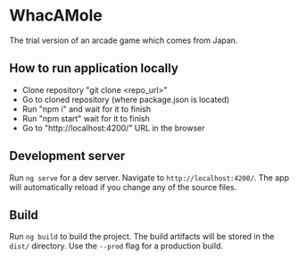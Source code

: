 # WhacAMole

The trial version of an arcade game which comes from Japan.

## How to run application locally
- Clone repository "git clone <repo_url>"
- Go to cloned repository (where package.json is located)
- Run "npm i" and wait for it to finish
- Run "npm start" wait for it to finish
- Go to "http://localhost:4200/" URL in the browser

## Development server

Run `ng serve` for a dev server. Navigate to `http://localhost:4200/`. The app will automatically reload if you change any of the source files.

## Build

Run `ng build` to build the project. The build artifacts will be stored in the `dist/` directory. Use the `--prod` flag for a production build.
